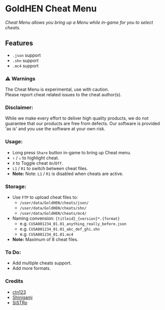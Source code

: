 # GoldHEN Cheat Menu
_Cheat Menu allows you bring up a Menu while in-game for you to select cheats._

## Features
- `.json` support
- `.shn` support
- `.mc4` support

### :warning: Warnings
The Cheat Menu is experimental, use with caution.  
Please report cheat related issues to the cheat author(s).

### Disclaimer:
While we make every effort to deliver high quality products, we do not guarantee that our products are free from defects. Our software is provided 'as is' and you use the software at your own risk.

### Usage:
- Long press `Share` button in-game to bring up Cheat menu.
- `↑` / `↓` to highlight cheat.
- `X` to Toggle cheat `On`/`Off`.
- `L1` / `R1` to switch between cheat files.
- **Note:** Note: `L1` / `R1` is disabled when cheats are active.

### Storage:
- Use `FTP` to upload cheat files to:
  - `/user/data/GoldHEN/cheats/json/`
  - `/user/data/GoldHEN/cheats/shn/`
  - `/user/data/GoldHEN/cheats/mc4/`
- Naming convension: `{titleid}_{version}*.{format}`
  - e.g. `CUSA001234_01.01_anything_really_before.json`
  - e.g. `CUSA001234_01.01_abc_def_ghi.shn`
  - e.g. `CUSA001234_01.01.mc4`
 - **Note:** Maximum of 8 cheat files.

### To Do:
- Add multiple cheats support.
- Add more formats.

### Credits
- [ctn123](https://github.com/ctn123)
- [Shinigami](https://github.com/ScriptSK)
- [SiSTRo](https://github.com/SiSTR0)